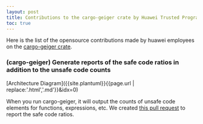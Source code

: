 ```yaml
---
layout: post
title: Contributions to the cargo-geiger crate by Huawei Trusted Programming 
toc: true
---
```


Here is the list of the opensource contributions made by huawei employees on the [cargo-geiger crate](https://github.com/rust-secure-code/cargo-geiger).

### (cargo-geiger) Generate reports of the safe code ratios in addition to the unsafe code counts

<!--
@startuml
file code as "Rust\nproject"
file report as "Report of \nunsafe counts"
file report2 as "Report of \nsafe ratios"
component geiger as "cargo-geiger"
component geiger2 as "cargo-geiger --output-format=Ratio"
code -> geiger
code -> geiger2
geiger -> report
geiger2 -> report2
@enduml
-->
[Architecture Diagram]({{site.plantuml}}{{page.url | replace:'.html','.md'}}&idx=0)

When you run cargo-geiger, it will output the counts of unsafe code elements for functions, expressions, etc. We created [this pull request](https://github.com/rust-secure-code/cargo-geiger/pull/167) to report the safe code ratios.
